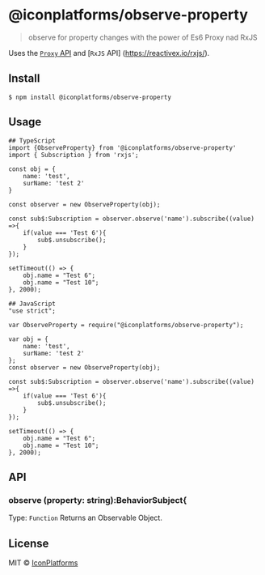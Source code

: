 # @iconplatforms/observe-property

> observe for property changes with the power of Es6 Proxy nad RxJS 


Uses the [`Proxy` API](https://developer.mozilla.org/en-US/docs/Web/JavaScript/Reference/Global_Objects/Proxy) and [`RxJS` API] (https://reactivex.io/rxjs/).


## Install

```
$ npm install @iconplatforms/observe-property
```


## Usage

```
## TypeScript 
import {ObserveProperty} from '@iconplatforms/observe-property'
import { Subscription } from 'rxjs';

const obj = {
    name: 'test',
    surName: 'test 2'
}

const observer = new ObserveProperty(obj);

const sub$:Subscription = observer.observe('name').subscribe((value) =>{
    if(value === 'Test 6'){
        sub$.unsubscribe();
    }
});

setTimeout(() => {
    obj.name = "Test 6";
    obj.name = "Test 10";
}, 2000); 
```

```
## JavaScript 
"use strict";

var ObserveProperty = require("@iconplatforms/observe-property");

var obj = {
    name: 'test',
    surName: 'test 2'
};
const observer = new ObserveProperty(obj);

const sub$:Subscription = observer.observe('name').subscribe((value) =>{
    if(value === 'Test 6'){
        sub$.unsubscribe();
    }
});

setTimeout(() => {
    obj.name = "Test 6";
    obj.name = "Test 10";
}, 2000); 
```

## API

### observe (property: string):BehaviorSubject<any>{
Type: `Function`
Returns an Observable Object.

## License
MIT © [IconPlatforms](https://www.iconplatforms.com)